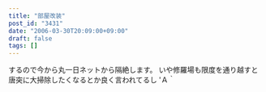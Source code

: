 ```yaml
---
title: "部屋改装"
post_id: "3431"
date: "2006-03-30T20:09:00+09:00"
draft: false
tags: []
---
```



するので今から丸一日ネットから隔絶します。 いや修羅場も限度を通り越すと唐突に大掃除したくなるとか良く言われてるし 'Ａ｀

